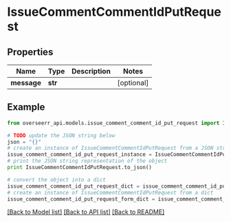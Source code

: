 # IssueCommentCommentIdPutRequest


## Properties
Name | Type | Description | Notes
------------ | ------------- | ------------- | -------------
**message** | **str** |  | [optional] 

## Example

```python
from overseerr_api.models.issue_comment_comment_id_put_request import IssueCommentCommentIdPutRequest

# TODO update the JSON string below
json = "{}"
# create an instance of IssueCommentCommentIdPutRequest from a JSON string
issue_comment_comment_id_put_request_instance = IssueCommentCommentIdPutRequest.from_json(json)
# print the JSON string representation of the object
print IssueCommentCommentIdPutRequest.to_json()

# convert the object into a dict
issue_comment_comment_id_put_request_dict = issue_comment_comment_id_put_request_instance.to_dict()
# create an instance of IssueCommentCommentIdPutRequest from a dict
issue_comment_comment_id_put_request_form_dict = issue_comment_comment_id_put_request.from_dict(issue_comment_comment_id_put_request_dict)
```
[[Back to Model list]](../README.md#documentation-for-models) [[Back to API list]](../README.md#documentation-for-api-endpoints) [[Back to README]](../README.md)


